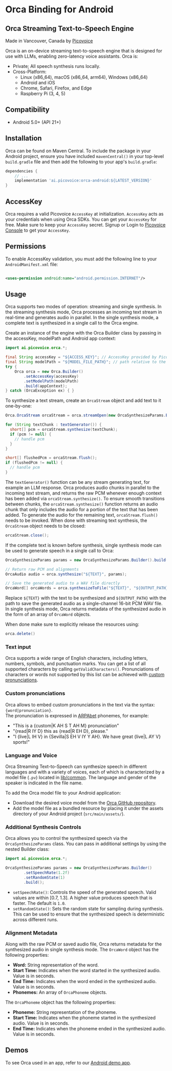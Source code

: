 # Orca Binding for Android

## Orca Streaming Text-to-Speech Engine

Made in Vancouver, Canada by [Picovoice](https://picovoice.ai)

Orca is an on-device streaming text-to-speech engine that is designed for use with LLMs, enabling zero-latency
voice assistants. Orca is:

- Private; All speech synthesis runs locally.
- Cross-Platform:
    - Linux (x86_64), macOS (x86_64, arm64), Windows (x86_64)
    - Android and iOS
    - Chrome, Safari, Firefox, and Edge
    - Raspberry Pi (3, 4, 5)

## Compatibility

- Android 5.0+ (API 21+)

## Installation

Orca can be found on Maven Central. To include the package in your Android project, ensure you have
included `mavenCentral()` in your top-level `build.gradle` file and then add the following to your app's `build.gradle`:

```groovy
dependencies {
    // ...
    implementation 'ai.picovoice:orca-android:${LATEST_VERSION}'
}
```

## AccessKey

Orca requires a valid Picovoice `AccessKey` at initialization. `AccessKey` acts as your credentials when using Orca
SDKs. You can get your `AccessKey` for free. Make sure to keep your `AccessKey` secret.
Signup or Login to [Picovoice Console](https://console.picovoice.ai/) to get your `AccessKey`.

## Permissions

To enable AccessKey validation, you must add the following line to your `AndroidManifest.xml` file:

```xml

<uses-permission android:name="android.permission.INTERNET"/>
```

## Usage

Orca supports two modes of operation: streaming and single synthesis. In the streaming synthesis mode, Orca processes an
incoming text stream in real-time and generates audio in parallel. In the single synthesis mode, a complete text is
synthesized in a single call to the Orca engine.

Create an instance of the engine with the Orca Builder class by passing in the accessKey, modelPath and Android app
context:

```java
import ai.picovoice.orca.*;

final String accessKey = "${ACCESS_KEY}"; // AccessKey provided by Picovoice Console (https://console.picovoice.ai/)
final String modelPath = "${MODEL_FILE_PATH}"; // path relative to the assets folder or absolute path to file (`.pv`) on device
try {
    Orca orca = new Orca.Builder()
        .setAccessKey(accessKey)
        .setModelPath(modelPath)
        .build(appContext);
} catch (OrcaException ex) { }
```

To synthesize a text stream, create an `OrcaStream` object and add text to it one-by-one:

```java
Orca.OrcaStream orcaStream = orca.streamOpen(new OrcaSynthesizeParams.Builder().build());

for (String textChunk : textGenerator()) {
  short[] pcm = orcaStream.synthesize(textChunk);
  if (pcm != null) {
    // handle pcm
  }
}

short[] flushedPcm = orcaStream.flush();
if (flushedPcm != null) {
  // handle pcm
}
```

The `textGenerator()` function can be any stream generating text, for example an LLM response.
Orca produces audio chunks in parallel to the incoming text stream, and returns the raw PCM whenever enough context has
been added via `orcaStream.synthesize()`.
To ensure smooth transitions between chunks, the `orcaStream.synthesize()` function returns an audio chunk that only
includes the audio for a portion of the text that has been added.
To generate the audio for the remaining text, `orcaStream.flush()` needs to be invoked.
When done with streaming text synthesis, the `OrcaStream` object needs to be closed:

```java
orcaStream.close();
```

If the complete text is known before synthesis, single synthesis mode can be used to generate speech in a single call to
Orca:

```java
OrcaSynthesizeParams params = new OrcaSynthesizeParams.Builder().build();

// Return raw PCM and alignments
OrcaAudio audio = orca.synthesize("${TEXT}", params);

// Save the generated audio to a WAV file directly
OrcaWord[] orcaWords = orca.synthesizeToFile("${TEXT}", "${OUTPUT_PATH}", params);
```

Replace `${TEXT}` with the text to be synthesized and `${OUTPUT_PATH}` with the path to save the generated audio as a
single-channel 16-bit PCM WAV file.
In single synthesis mode, Orca returns metadata of the synthesized audio in the form of an array of `OrcaWord`
objects.

When done make sure to explicitly release the resources using:

```java
orca.delete()
```

### Text input

Orca supports a wide range of English characters, including letters, numbers, symbols, and punctuation marks.
You can get a list of all supported characters by calling `getValidCharacters()`.
Pronunciations of characters or words not supported by this list can be achieved with
[custom pronunciations](#custom-pronunciations).

### Custom pronunciations

Orca allows to embed custom pronunciations in the text via the syntax: `{word|pronunciation}`.\
The pronunciation is expressed in [ARPAbet](https://en.wikipedia.org/wiki/ARPABET) phonemes, for example:

- "This is a {custom|K AH S T AH M} pronunciation"
- "{read|R IY D} this as {read|R EH D}, please."
- "I {live|L IH V} in {Sevilla|S EH V IY Y AH}. We have great {live|L AY V} sports!"

### Language and Voice

Orca Streaming Text-to-Speech can synthesize speech in different languages and with a variety of voices, 
each of which is characterized by a model file (`.pv`) located in [lib/common](../../lib/common). 
The language and gender of the speaker is indicated in the file name.

To add the Orca model file to your Android application:

- Download the desired voice model from the [Orca GitHub repository](../../lib/common).
- Add the model file as a bundled resource by placing it under the assets directory of your Android
  project (`src/main/assets/`).

### Additional Synthesis Controls

Orca allows you to control the synthesized speech via the `OrcaSynthesizeParams` class. You can pass in additional
settings by using the nested Builder class:

```java
import ai.picovoice.orca.*;

OrcaSynthesizeParams params = new OrcaSynthesizeParams.Builder()
        .setSpeechRate(1.2f)
        .setRandomState(1)
        .build();
```

- `setSpeechRate()`: Controls the speed of the generated speech. Valid values are within [0.7, 1.3]. A higher value
  produces speech that is faster. The default is `1.0`.
- `setRandomState()`: Sets the random state for sampling during synthesis. This can be used to ensure that the
  synthesized speech is deterministic across different runs.

### Alignment Metadata

Along with the raw PCM or saved audio file, Orca returns metadata for the synthesized audio in single synthesis mode.
The `OrcaWord` object has the following properties:

- **Word:** String representation of the word.
- **Start Time:** Indicates when the word started in the synthesized audio. Value is in seconds.
- **End Time:** Indicates when the word ended in the synthesized audio. Value is in seconds.
- **Phonemes:** An array of `OrcaPhoneme` objects.

The `OrcaPhoneme` object has the following properties:

- **Phoneme:** String representation of the phoneme.
- **Start Time:** Indicates when the phoneme started in the synthesized audio. Value is in seconds.
- **End Time:** Indicates when the phoneme ended in the synthesized audio. Value is in seconds.

## Demos

To see Orca used in an app, refer to our [Android demo app](../../demo/android/OrcaDemo).
